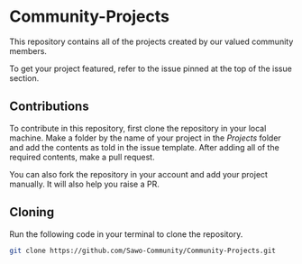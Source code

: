 # Community-Projects

This repository contains all of the projects created by our valued community members. 

To get your project featured, refer to the issue pinned at the top of the issue section.

## Contributions

To contribute in this repository, first clone the repository in your local machine. Make a folder by the name of your project in the *Projects* folder and add the contents as told in the issue template. After adding all of the required contents, make a pull request.

You can also fork the repository in your account and add your project manually. It will also help you raise a PR.

## Cloning

Run the following code in your terminal to clone the repository.

```sh
git clone https://github.com/Sawo-Community/Community-Projects.git
```
